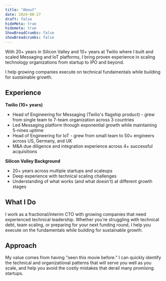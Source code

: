 ```yaml
---
title: "About"
date: 2024-08-27
draft: false
hideMeta: true
hidemeta: true
ShowBreadCrumbs: false
showBreadcrumbs: false
---
```


With 20+ years in Silicon Valley and 10+ years at Twilio where I built and scaled Messaging and IoT platforms, I bring proven experience in scaling technology organizations from startup to IPO and beyond.

I help growing companies execute on technical fundamentals while building for sustainable growth.

## Experience

**Twilio (10+ years)**
- Head of Engineering for Messaging (Twilio's flagship product) - grew from single team to 7-team organization across 3 countries
- Led Messaging platform through exponential growth while maintaining 5-nines uptime  
- Head of Engineering for IoT - grew from small team to 50+ engineers across US, Germany, and UK
- M&A due diligence and integration experience across 4+ successful acquisitions

**Silicon Valley Background**
- 20+ years across multiple startups and scaleups
- Deep experience with technical scaling challenges
- Understanding of what works (and what doesn't) at different growth stages

## What I Do

I work as a fractional/interim CTO with growing companies that need experienced technical leadership. Whether you're struggling with technical debt, team scaling, or preparing for your next funding round, I help you execute on the fundamentals while building for sustainable growth.

## Approach

My value comes from having "seen this movie before." I can quickly identify the technical and organizational patterns that will serve you well as you scale, and help you avoid the costly mistakes that derail many promising startups.